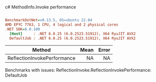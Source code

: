 c# MethodInfo.Invoke performance
``` ini

BenchmarkDotNet=v0.13.5, OS=ubuntu 22.04
AMD EPYC 7763, 1 CPU, 4 logical and 2 physical cores
.NET SDK=8.0.100
  [Host]     : .NET 6.0.25 (6.0.2523.51912), X64 RyuJIT AVX2
  DefaultJob : .NET 6.0.25 (6.0.2523.51912), X64 RyuJIT AVX2


```
|                      Method | Mean | Error |
|---------------------------- |-----:|------:|
| ReflectionInvokePerformance |   NA |    NA |

Benchmarks with issues:
  ReflectionInvoke.ReflectionInvokePerformance: DefaultJob
